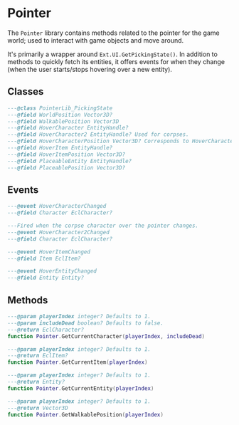 # Pointer
The `Pointer` library contains methods related to the pointer for the game world; used to interact with game objects and move around.

It's primarily a wrapper around `Ext.UI.GetPickingState()`. In addition to methods to quickly fetch its entities, it offers events for when they change (when the user starts/stops hovering over a new entity).

## Classes

<doc class="PointerLib" symbols="_SubClasses">

```lua
---@class PointerLib_PickingState
---@field WorldPosition Vector3D?
---@field WalkablePosition Vector3D
---@field HoverCharacter EntityHandle?
---@field HoverCharacter2 EntityHandle? Used for corpses.
---@field HoverCharacterPosition Vector3D? Corresponds to HoverCharacter's position.
---@field HoverItem EntityHandle?
---@field HoverItemPosition Vector3D?
---@field PlaceableEntity EntityHandle?
---@field PlaceablePosition Vector3D?

```
</doc>

## Events

<doc class="PointerLib" symbols="Listenable">

```lua
---@event HoverCharacterChanged
---@field Character EclCharacter?

---Fired when the corpse character over the pointer changes.
---@event HoverCharacter2Changed
---@field Character EclCharacter?

---@event HoverItemChanged
---@field Item EclItem?

---@event HoverEntityChanged
---@field Entity Entity?

```
</doc>

## Methods

<doc class="PointerLib" symbols="Function">

```lua
---@param playerIndex integer? Defaults to 1.
---@param includeDead boolean? Defaults to false.
---@return EclCharacter? 
function Pointer.GetCurrentCharacter(playerIndex, includeDead)

---@param playerIndex integer? Defaults to 1.
---@return EclItem? 
function Pointer.GetCurrentItem(playerIndex)

---@param playerIndex integer? Defaults to 1.
---@return Entity? 
function Pointer.GetCurrentEntity(playerIndex)

---@param playerIndex integer? Defaults to 1.
---@return Vector3D 
function Pointer.GetWalkablePosition(playerIndex)

```
</doc>